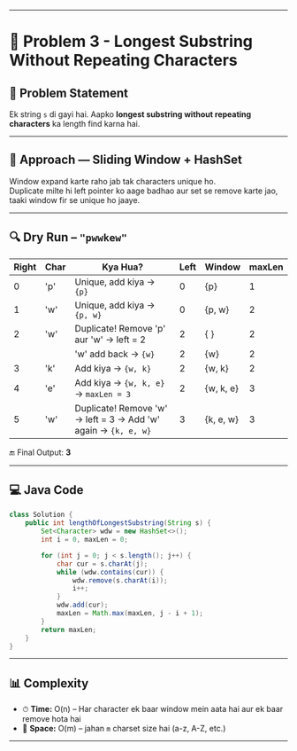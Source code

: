 
---

# 🧮 Problem 3 - Longest Substring Without Repeating Characters

## 📘 Problem Statement  
Ek string `s` di gayi hai. Aapko **longest substring without repeating characters** ka length find karna hai.

---

## 🧠 Approach — Sliding Window + HashSet  

Window expand karte raho jab tak characters unique ho.  
Duplicate milte hi left pointer ko aage badhao aur set se remove karte jao, taaki window fir se unique ho jaaye.

---

## 🔍 Dry Run – `"pwwkew"`

| Right | Char | Kya Hua?                                                             | Left | Window         | maxLen |
|-------|------|---------------------------------------------------------------------|------|----------------|--------|
| 0     | 'p'  | Unique, add kiya → `{p}`                                            | 0    | {p}            | 1      |
| 1     | 'w'  | Unique, add kiya → `{p, w}`                                         | 0    | {p, w}         | 2      |
| 2     | 'w'  | Duplicate! Remove 'p' aur 'w' → left = 2                            | 2    | { }            | 2      |
|       |      | 'w' add back → `{w}`                                                | 2    | {w}            | 2      |
| 3     | 'k'  | Add kiya → `{w, k}`                                                 | 2    | {w, k}         | 2      |
| 4     | 'e'  | Add kiya → `{w, k, e}` → `maxLen = 3`                               | 2    | {w, k, e}      | 3      |
| 5     | 'w'  | Duplicate! Remove 'w' → left = 3 → Add 'w' again → `{k, e, w}`      | 3    | {k, e, w}      | 3      |

🔚 Final Output: **3**

---

## 💻 Java Code

```java
class Solution {
    public int lengthOfLongestSubstring(String s) {
        Set<Character> wdw = new HashSet<>();
        int i = 0, maxLen = 0;

        for (int j = 0; j < s.length(); j++) {
            char cur = s.charAt(j);
            while (wdw.contains(cur)) {
                wdw.remove(s.charAt(i));
                i++;
            }
            wdw.add(cur);
            maxLen = Math.max(maxLen, j - i + 1);
        }
        return maxLen;
    }
}
```

---

## 📊 Complexity

- ⏱ **Time:** O(n) – Har character ek baar window mein aata hai aur ek baar remove hota hai  
- 🧠 **Space:** O(m) – jahan `m` charset size hai (a-z, A-Z, etc.)

---

